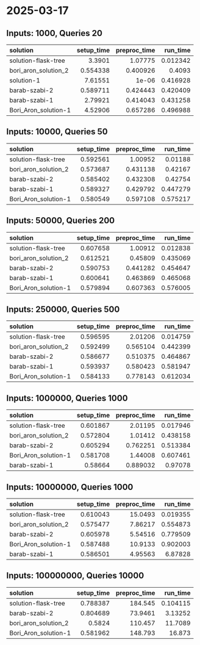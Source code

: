 # 2025-03-17

## Inputs: 1000, Queries 20

| solution             |   setup_time |   preproc_time |   run_time |
|:---------------------|-------------:|---------------:|-----------:|
| solution-flask-tree  |     3.3901   |       1.07775  |   0.012342 |
| bori_aron_solution_2 |     0.554338 |       0.400926 |   0.4093   |
| solution-1           |     7.61551  |       1e-06    |   0.416928 |
| barab-szabi-2        |     0.589711 |       0.424443 |   0.420409 |
| barab-szabi-1        |     2.79921  |       0.414043 |   0.431258 |
| Bori_Aron_solution-1 |     4.52906  |       0.657286 |   0.496988 |

## Inputs: 10000, Queries 50

| solution             |   setup_time |   preproc_time |   run_time |
|:---------------------|-------------:|---------------:|-----------:|
| solution-flask-tree  |     0.592561 |       1.00952  |   0.01188  |
| bori_aron_solution_2 |     0.573687 |       0.431138 |   0.42167  |
| barab-szabi-2        |     0.585402 |       0.432308 |   0.42754  |
| barab-szabi-1        |     0.589327 |       0.429792 |   0.447279 |
| Bori_Aron_solution-1 |     0.580549 |       0.597108 |   0.575217 |

## Inputs: 50000, Queries 200

| solution             |   setup_time |   preproc_time |   run_time |
|:---------------------|-------------:|---------------:|-----------:|
| solution-flask-tree  |     0.607658 |       1.00912  |   0.012838 |
| bori_aron_solution_2 |     0.612521 |       0.45809  |   0.435069 |
| barab-szabi-2        |     0.590753 |       0.441282 |   0.454647 |
| barab-szabi-1        |     0.600641 |       0.463869 |   0.465068 |
| Bori_Aron_solution-1 |     0.579894 |       0.607363 |   0.576005 |

## Inputs: 250000, Queries 500

| solution             |   setup_time |   preproc_time |   run_time |
|:---------------------|-------------:|---------------:|-----------:|
| solution-flask-tree  |     0.596595 |       2.01206  |   0.014759 |
| bori_aron_solution_2 |     0.592499 |       0.565104 |   0.442399 |
| barab-szabi-2        |     0.586677 |       0.510375 |   0.464867 |
| barab-szabi-1        |     0.593937 |       0.580423 |   0.581947 |
| Bori_Aron_solution-1 |     0.584133 |       0.778143 |   0.612034 |

## Inputs: 1000000, Queries 1000

| solution             |   setup_time |   preproc_time |   run_time |
|:---------------------|-------------:|---------------:|-----------:|
| solution-flask-tree  |     0.601867 |       2.01195  |   0.017946 |
| bori_aron_solution_2 |     0.572804 |       1.01412  |   0.438158 |
| barab-szabi-2        |     0.605294 |       0.762251 |   0.513384 |
| Bori_Aron_solution-1 |     0.581708 |       1.44008  |   0.607461 |
| barab-szabi-1        |     0.58664  |       0.889032 |   0.97078  |

## Inputs: 10000000, Queries 1000

| solution             |   setup_time |   preproc_time |   run_time |
|:---------------------|-------------:|---------------:|-----------:|
| solution-flask-tree  |     0.610043 |       15.0493  |   0.019355 |
| bori_aron_solution_2 |     0.575477 |        7.86217 |   0.554873 |
| barab-szabi-2        |     0.605978 |        5.54516 |   0.779509 |
| Bori_Aron_solution-1 |     0.587488 |       10.9133  |   0.902003 |
| barab-szabi-1        |     0.586501 |        4.95563 |   6.87828  |

## Inputs: 100000000, Queries 10000

| solution             |   setup_time |   preproc_time |   run_time |
|:---------------------|-------------:|---------------:|-----------:|
| solution-flask-tree  |     0.788387 |       184.545  |   0.104115 |
| barab-szabi-2        |     0.804689 |        73.9461 |   3.13252  |
| bori_aron_solution_2 |     0.5824   |       110.457  |  11.7089   |
| Bori_Aron_solution-1 |     0.581962 |       148.793  |  16.873    |